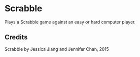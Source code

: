 # Scrabble
Plays a Scrabble game against an easy or hard computer player.

## Credits

Scrabble by Jessica Jiang and Jennifer Chan, 2015
